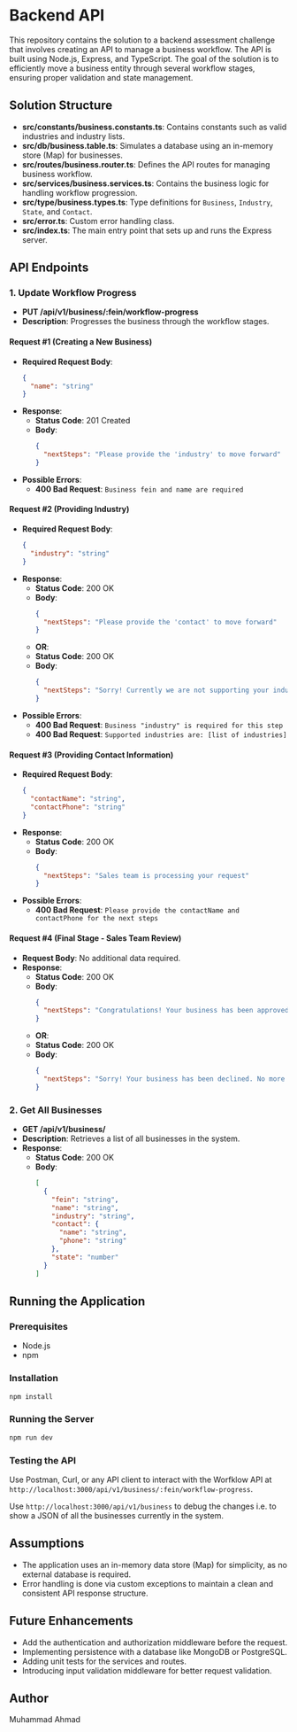 # Backend API

This repository contains the solution to a backend assessment challenge that involves creating an API to manage a business workflow. The API is built using Node.js, Express, and TypeScript. The goal of the solution is to efficiently move a business entity through several workflow stages, ensuring proper validation and state management.

## Solution Structure

- **src/constants/business.constants.ts**: Contains constants such as valid industries and industry lists.
- **src/db/business.table.ts**: Simulates a database using an in-memory store (Map) for businesses.
- **src/routes/business.router.ts**: Defines the API routes for managing business workflow.
- **src/services/business.services.ts**: Contains the business logic for handling workflow progression.
- **src/type/business.types.ts**: Type definitions for `Business`, `Industry`, `State`, and `Contact`.
- **src/error.ts**: Custom error handling class.
- **src/index.ts**: The main entry point that sets up and runs the Express server.

## API Endpoints

### 1. Update Workflow Progress
- **PUT /api/v1/business/:fein/workflow-progress**
- **Description**: Progresses the business through the workflow stages.

#### Request #1 (Creating a New Business)
- **Required Request Body**:
  ```json
  {
    "name": "string"
  }
  ```
- **Response**:
  - **Status Code**: 201 Created
  - **Body**: 
    ```json
    {
      "nextSteps": "Please provide the 'industry' to move forward"
    }
    ```
- **Possible Errors**:
  - **400 Bad Request**: `Business fein and name are required`

#### Request #2 (Providing Industry)
- **Required Request Body**:
  ```json
  {
    "industry": "string"
  }
  ```
- **Response**:
  - **Status Code**: 200 OK
  - **Body**: 
    ```json
    {
      "nextSteps": "Please provide the 'contact' to move forward"
    }
    ```
  - **OR**:
  - **Status Code**: 200 OK
  - **Body**: 
    ```json
    {
      "nextSteps": "Sorry! Currently we are not supporting your industry. No more steps are required"
    }
    ```
- **Possible Errors**:
  - **400 Bad Request**: `Business "industry" is required for this step`
  - **400 Bad Request**: `Supported industries are: [list of industries]`

#### Request #3 (Providing Contact Information)
- **Required Request Body**:
  ```json
  {
    "contactName": "string",
    "contactPhone": "string"
  }
  ```
- **Response**:
  - **Status Code**: 200 OK
  - **Body**: 
    ```json
    {
      "nextSteps": "Sales team is processing your request"
    }
    ```
- **Possible Errors**:
  - **400 Bad Request**: `Please provide the contactName and contactPhone for the next steps`

#### Request #4 (Final Stage - Sales Team Review)
- **Request Body**: No additional data required.
- **Response**:
  - **Status Code**: 200 OK
  - **Body**:
    ```json
    {
      "nextSteps": "Congratulations! Your business has been approved. No more steps are required"
    }
    ```
  - **OR**:
  - **Status Code**: 200 OK
  - **Body**:
    ```json
    {
      "nextSteps": "Sorry! Your business has been declined. No more steps are required"
    }
    ```

### 2. Get All Businesses
- **GET /api/v1/business/**
- **Description**: Retrieves a list of all businesses in the system.
- **Response**:
  - **Status Code**: 200 OK
  - **Body**:
    ```json
    [
      {
        "fein": "string",
        "name": "string",
        "industry": "string",
        "contact": {
          "name": "string",
          "phone": "string"
        },
        "state": "number"
      }
    ]
    ```

## Running the Application

### Prerequisites
- Node.js
- npm

### Installation
```bash
npm install
```

### Running the Server
```bash
npm run dev
```

### Testing the API
Use Postman, Curl, or any API client to interact with the Worfklow API at `http://localhost:3000/api/v1/business/:fein/workflow-progress`.

Use `http://localhost:3000/api/v1/business` to debug the changes i.e. to show a JSON of all the businesses currently in the system.

## Assumptions

- The application uses an in-memory data store (Map) for simplicity, as no external database is required.
- Error handling is done via custom exceptions to maintain a clean and consistent API response structure.

## Future Enhancements

- Add the authentication and authorization middleware before the request.
- Implementing persistence with a database like MongoDB or PostgreSQL.
- Adding unit tests for the services and routes.
- Introducing input validation middleware for better request validation.

## Author

Muhammad Ahmad
